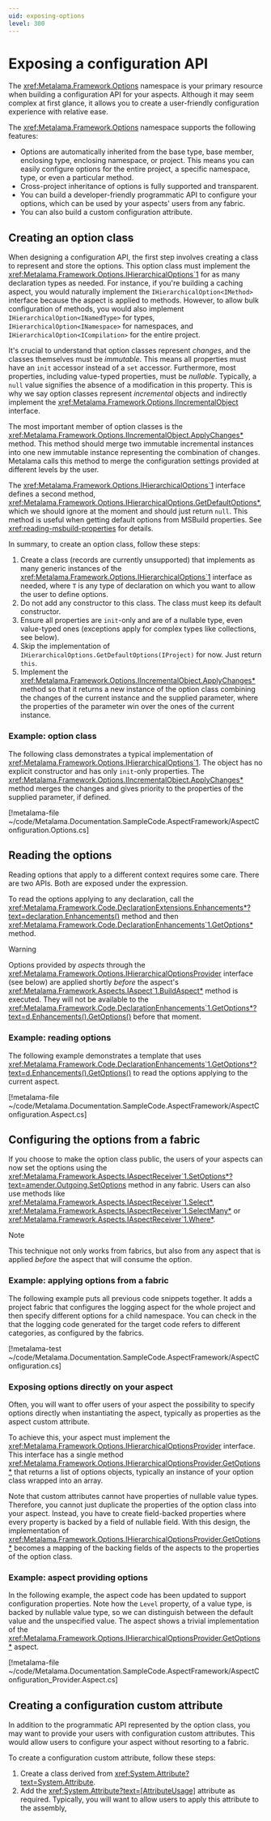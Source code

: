 ```yaml
---
uid: exposing-options
level: 300
---
```


# Exposing a configuration API

The <xref:Metalama.Framework.Options> namespace is your primary resource when building a configuration API for your aspects. Although it may seem complex at first glance, it allows you to create a user-friendly configuration experience with relative ease.

The <xref:Metalama.Framework.Options> namespace supports the following features:

* Options are automatically inherited from the base type, base member, enclosing type, enclosing namespace, or project. This means you can easily configure options for the entire project, a specific namespace, type, or even a particular method.
* Cross-project inheritance of options is fully supported and transparent.
* You can build a developer-friendly programmatic API to configure your options, which can be used by your aspects' users from any fabric.
* You can also build a custom configuration attribute.

## Creating an option class

When designing a configuration API, the first step involves creating a class to represent and store the options. This option class must implement the <xref:Metalama.Framework.Options.IHierarchicalOptions`1> for as many declaration types as needed. For instance, if you're building a caching aspect, you would naturally implement the `IHierarchicalOption<IMethod>` interface because the aspect is applied to methods. However, to allow bulk configuration of methods, you would also implement `IHierarchicalOption<INamedType>` for types, `IHierarchicalOption<INamespace>` for namespaces, and `IHierarchicalOption<ICompilation>` for the entire project.

It's crucial to understand that option classes represent _changes_, and the classes themselves must be _immutable_. This means all properties must have an `init` accessor instead of a `set` accessor. Furthermore, most properties, including value-typed properties, must be _nullable_. Typically, a `null` value signifies the absence of a modification in this property. This is why we say option classes represent _incremental_ objects and indirectly implement the <xref:Metalama.Framework.Options.IIncrementalObject> interface.

The most important member of option classes is the <xref:Metalama.Framework.Options.IIncrementalObject.ApplyChanges*> method. This method should merge two immutable incremental instances into one new immutable instance representing the combination of changes. Metalama calls this method to merge the configuration settings provided at different levels by the user.

The <xref:Metalama.Framework.Options.IHierarchicalOptions`1> interface defines a second method, <xref:Metalama.Framework.Options.IHierarchicalOptions.GetDefaultOptions*>, which we should ignore at the moment and should just return `null`. This method is useful when getting default options from MSBuild properties. See <xref:reading-msbuild-properties> for details.

In summary, to create an option class, follow these steps:

1. Create a class (records are currently unsupported) that implements as many generic instances of the <xref:Metalama.Framework.Options.IHierarchicalOptions`1> interface as needed, where `T` is any type of declaration on which you want to allow the user to define options.
2. Do not add any constructor to this class. The class must keep its default constructor.
3. Ensure all properties are `init`-only and are of a nullable type, even value-typed ones (exceptions apply for complex types like collections, see below).
4. Skip the implementation of `IHierarchicalOptions.GetDefaultOptions(IProject)` for now. Just return `this`.
5. Implement the <xref:Metalama.Framework.Options.IIncrementalObject.ApplyChanges*> method so that it returns a new instance of the option class combining the changes of the current instance and the supplied parameter, where the properties of the parameter win over the ones of the current instance.

### Example: option class

The following class demonstrates a typical implementation of <xref:Metalama.Framework.Options.IHierarchicalOptions`1>. The object has no explicit constructor and has only `init`-only properties. The <xref:Metalama.Framework.Options.IIncrementalObject.ApplyChanges*> method merges the changes and gives priority to the properties of the supplied parameter, if defined.

[!metalama-file ~/code/Metalama.Documentation.SampleCode.AspectFramework/AspectConfiguration.Options.cs]

## Reading the options

Reading options that apply to a different context requires some care. There are two APIs. Both are exposed under the expression.

To read the options applying to any declaration, call the <xref:Metalama.Framework.Code.DeclarationExtensions.Enhancements*?text=declaration.Enhancements()> method and then <xref:Metalama.Framework.Code.DeclarationEnhancements`1.GetOptions*> method.

> [!WARNING]
> Options provided by _aspects_ through the <xref:Metalama.Framework.Options.IHierarchicalOptionsProvider> interface (see below) are applied shortly _before_ the aspect's <xref:Metalama.Framework.Aspects.IAspect`1.BuildAspect*> method is executed. They will not be available to the <xref:Metalama.Framework.Code.DeclarationEnhancements`1.GetOptions*?text=d.Enhancements().GetOptions()> before that moment.

### Example: reading options

The following example demonstrates a template that uses <xref:Metalama.Framework.Code.DeclarationEnhancements`1.GetOptions*?text=d.Enhancements().GetOptions()> to read the options applying to the current aspect.

[!metalama-file ~/code/Metalama.Documentation.SampleCode.AspectFramework/AspectConfiguration.Aspect.cs]

## Configuring the options from a fabric

If you choose to make the option class public, the users of your aspects can now set the options using the <xref:Metalama.Framework.Aspects.IAspectReceiver`1.SetOptions*?text=amender.Outgoing.SetOptions> method in any fabric. Users can also use methods like <xref:Metalama.Framework.Aspects.IAspectReceiver`1.Select*>, <xref:Metalama.Framework.Aspects.IAspectReceiver`1.SelectMany*> or <xref:Metalama.Framework.Aspects.IAspectReceiver`1.Where*>.

> [!NOTE]
> This technique not only works from fabrics, but also from any aspect that is applied _before_ the aspect that will consume the option.

### Example: applying options from a fabric

The following example puts all previous code snippets together. It adds a project fabric that configures the logging aspect for the whole project and then specify different options for a child namespace. You can check in the that the logging code generated for the target code refers to different categories, as configured by the fabrics.

[!metalama-test ~/code/Metalama.Documentation.SampleCode.AspectFramework/AspectConfiguration.cs]

### Exposing options directly on your aspect

Often, you will want to offer users of your aspect the possibility to specify options directly when instantiating the aspect, typically as properties as the aspect custom attribute.

To achieve this, your aspect must implement the <xref:Metalama.Framework.Options.IHierarchicalOptionsProvider> interface. This interface has a single method <xref:Metalama.Framework.Options.IHierarchicalOptionsProvider.GetOptions*> that returns a list of options objects, typically an instance of your option class wrapped into an array.

Note that custom attributes cannot have properties of nullable value types. Therefore, you cannot just duplicate the properties of the option class into your aspect. Instead, you have to create field-backed properties where every property is backed by a field of nullable field. With this design, the implementation of <xref:Metalama.Framework.Options.IHierarchicalOptionsProvider.GetOptions*> becomes a mapping of the backing fields of the aspects to the properties of the option class.

### Example: aspect providing options

In the following example, the aspect code has been updated to support configuration properties. Note how the `Level` property, of a value type, is backed by nullable value type, so we can distinguish between the default value and the unspecified value. The aspect shows a trivial implementation of the <xref:Metalama.Framework.Options.IHierarchicalOptionsProvider.GetOptions*> aspect.

[!metalama-file ~/code/Metalama.Documentation.SampleCode.AspectFramework/AspectConfiguration_Provider.Aspect.cs]

## Creating a configuration custom attribute

In addition to the programmatic API represented by the option class, you may want to provide your users with configuration custom attributes. This would allow users to configure your aspect without resorting to a fabric.

To create a configuration custom attribute, follow these steps:

1. Create a class derived from <xref:System.Attribute?text=System.Attribute>.
2. Add the <xref:System.Attribute?text=[AttributeUsage]> attribute as required. Typically, you will want to allow users to apply this attribute to the assembly,
